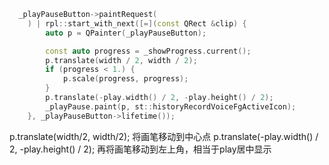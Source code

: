 ```cpp
  _playPauseButton->paintRequest(
	) | rpl::start_with_next([=](const QRect &clip) {
		auto p = QPainter(_playPauseButton);

		const auto progress = _showProgress.current();
		p.translate(width / 2, width / 2);
		if (progress < 1.) {
			p.scale(progress, progress);
		}
		p.translate(-play.width() / 2, -play.height() / 2);
		_playPause.paint(p, st::historyRecordVoiceFgActiveIcon);
	}, _playPauseButton->lifetime());
```
p.translate(width/2, width/2);
将画笔移动到中心点
p.translate(-play.width() / 2, -play.height() / 2);
再将画笔移动到左上角，相当于play居中显示
